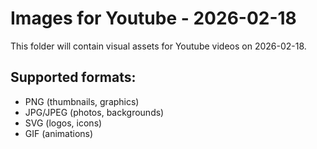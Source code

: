 # Images for Youtube - 2026-02-18

This folder will contain visual assets for Youtube videos on 2026-02-18.

## Supported formats:
- PNG (thumbnails, graphics)
- JPG/JPEG (photos, backgrounds)
- SVG (logos, icons)
- GIF (animations)
